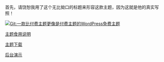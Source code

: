 首先，请饶恕我用了这个无比拗口的标题来形容这款主题，因为这就是他的真实写照！

[![Git:一款比付费主题更像是付费主题的WordPress免费主题](https://wx3.sinaimg.cn/large/006UFFRzly1fyyfvw94ctj312w0dntbz.jpg "Git:一款比付费主题更像是付费主题的WordPress免费主题")](https://wx3.sinaimg.cn/large/006UFFRzly1fyyfvw94ctj312w0dntbz.jpg "Git:一款比付费主题更像是付费主题的WordPress免费主题")

[主题食用说明](https://gitcafe.net/archives/3275.html)

[主题下载](https://coding.net/u/googlo/p/Git/git/archive/alpha)

[后台演示](https://gitcafe.net/template/admin.htm)

